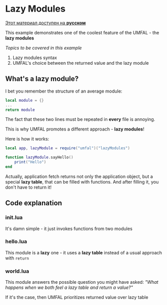 # Lazy Modules
[Этот материал доступен на **русском**](https://github.com/AtomicScience/UMFAL/blob/master/examples/06-lazyModules/README-ru.md)

This example demonstrates one of the coolest feature of the UMFAL - the **lazy modules**

*Topics to be covered in this example*
1. Lazy modules syntax
2. UMFAL's choice between the returned value and the lazy module

## What's a lazy module?
I bet you remember the structure of an average module:
```lua
local module = {}
...
return module
```
The fact that these two lines must be repeated in **every** file is annoying.

This is why UMFAL promotes a different approach - **lazy modules**!

Here is how it works:
```lua
local app, lazyModule = require("umfal")("lazyModules")

function lazyModule.sayHello()
    print("Hello")
end
```
Actually, application fetch returns not only the application object, but a special **lazy table**, that can be filled with functions. And after filling it, you don't have to return it!

## Code explanation
### init.lua
It's damn simple - it just invokes functions from two modules
### hello.lua
This module is a **lazy** one - it uses a **lazy table** instead of a usual approach with `return`
### world.lua
This module answers the possible question you might have asked: *"What happens when we both feel a lazy table and return a value?"*

If it's the case, then UMFAL prioritizes returned value over lazy table